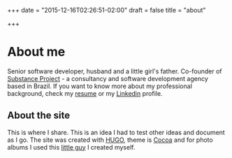 +++
date = "2015-12-16T02:26:51-02:00"
draft = false
title = "about"

+++

# About me
Senior software developer, husband and a little girl's father. Co-founder of [Substance Project](https://www.substanceproject.com.br/) - a consultancy and software development agency based in Brazil. If you want to know more about my professional background, check my [resume](https://www.dropbox.com/s/4mpbojf4m94oric/resume_victor_2015_EN.pdf?dl=0) or my [Linkedin](//linkedin.com/in/vhugoalves) profile.

## About the site
This is where I share. This is an idea I had to test other ideas and document as I go. The site was created with [HUGO](http://gohugo.io/), theme is [Cocoa](http://themes.gohugo.io/cocoa/) and for photo albums I used this [little guy](https://github.com/vhugo/hugallery/) I created myself.